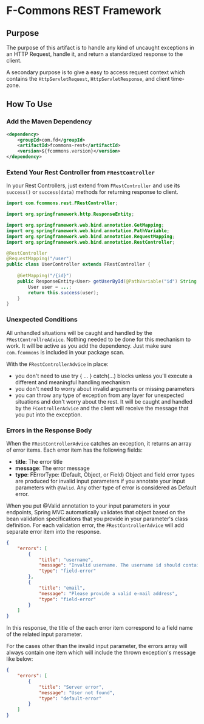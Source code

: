 # F-Commons REST Framework
## Purpose
The purpose of this artifact is to handle any kind of uncaught exceptions in an HTTP Request, handle it, and 
return a standardized response to the client.

A secondary purpose is to give a easy to access request context which contains the `HttpServletRequest`, 
`HttpServletResponse`, and client time-zone.

## How To Use
### Add the Maven Dependency
```xml
<dependency>
    <groupId>com.fd</groupId>
    <artifactId>fcommons-rest</artifactId>
    <version>${fcommons.version}</version>
</dependency>
```

### Extend Your Rest Controller from `FRestController`
In your Rest Controllers, just extend from `FRestController` and use its `success()` or `success(data)` 
methods for returning response to client.

```java
import com.fcommons.rest.FRestController;

import org.springframework.http.ResponseEntity;

import org.springframework.web.bind.annotation.GetMapping;
import org.springframework.web.bind.annotation.PathVariable;
import org.springframework.web.bind.annotation.RequestMapping;
import org.springframework.web.bind.annotation.RestController;

@RestController
@RequestMapping("/user")
public class UserController extends FRestController {
    
    @GetMapping("/{id}")
    public ResponseEntity<User> getUserById(@PathVariable("id") String userId) {
        User user = ...;
        return this.success(user);
    }
}
```

### Unexpected Conditions
All unhandled situations will be caught and handled by the `FRestControllreAdvice`. Nothing needed to be done
for this mechanism to work. It will be active as you add the dependency. Just make sure `com.fcommons` is 
included in your package scan.

With the `FRestControllerAdvice` in place:
* you don't need to use try { ... } catch(...) blocks unless you'll execute a different and meaningful handling mechanism
* you don't need to worry about invalid arguments or missing parameters
* you can throw any type of exception from any layer for unexpected situations and don't worry about the rest. It will 
be caught and handled by the `FControllerAdvice` and the client will receive the message that you put into the
exception.


### Errors in the Response Body
When the `FRestControllerAdvice` catches an exception, it returns an array of error items. Each error item has 
the following fields:
* **title**: The error title
* **message**: The error message
* **type**: FErrorType: (Default, Object, or Field) Object and field error types are produced for invalid input
parameters if you annotate your input parameters with `@Valid`. Any other type of error is considered as Default error.

When you put @Valid annotation to your input parameters in your endpoints, Spring MVC automatically validates that 
object based on the bean validation specifications that you provide in your parameter's class definition. For each
validation error, the `FRestControllerAdvice` will add separate error item into the response.

```json
{
    "errors": [
        {
            "title": "username",
            "message": "Invalid username. The username id should contain at least 4 characters",
            "type": "field-error"
        },
        {
            "title": "email",
            "message": "Please provide a valid e-mail address",
            "type": "field-error"
        }
    ]
}
```
In this response, the title of the each error item correspond to a field name of the related input parameter.

For the cases other than the invalid input parameter, the errors array will always contain one item which will include the
thrown exception's message like below:

```json
{
    "errors": [
        {
            "title": "Server error",
            "message": "User not found",
            "type": "default-error"
        }
    ]
}
```


